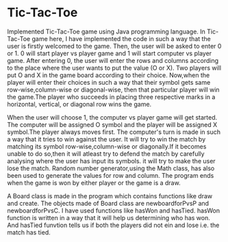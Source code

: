 # Tic-Tac-Toe
Implemented Tic-Tac-Toe game using Java programming language.
In Tic-Tac-Toe game here, I have implemented the code in such a way that the user is firstly welcomed to the game.
Then, the user will be asked to enter 0 or 1.
0 will start player vs player game and 1 will start computer vs player game.
After entering 0, the user will enter the rows and columns according to the place where the user wants to put the
value (O or X). Two players will put O and X in the game board according to their choice.
Now,when the player will enter their choices in such a way that their symbol gets same row-wise,column-wise or 
diagonal-wise, then that particular player will win the game.The player who succeeds in placing three respective
marks in a horizontal, vertical, or diagonal row wins the game.

When the user will choose 1, the computer vs player game will get started. The computer will be assigned O symbol and
the player will be assigned X symbol.The player always moves first.
The computer's turn is made in such a way that it tries to win against the user. It will try to win the match by matching
its symbol row-wise,column-wise or diagonally.If it becomes unable to do so,then it will atleast try to defend the match
by carefully analysing where the user has input its symbols. it will try to make the user lose the match.
Random number generator,using the Math class, has also been used to generate the values for row and column.
The program ends when the game is won by either player or the game is a draw.

A Board class is made in the program which contains functions like draw and create. 
The objects made of Board class are newboardforPvsP and newboardforPvsC.
I have used functions like hasWon and hasTied. hasWon function is written in 
a way that it will help us determining who has won. And hasTied funvtion tells us if both the players did not ein and lose
i.e. the match has tied.
